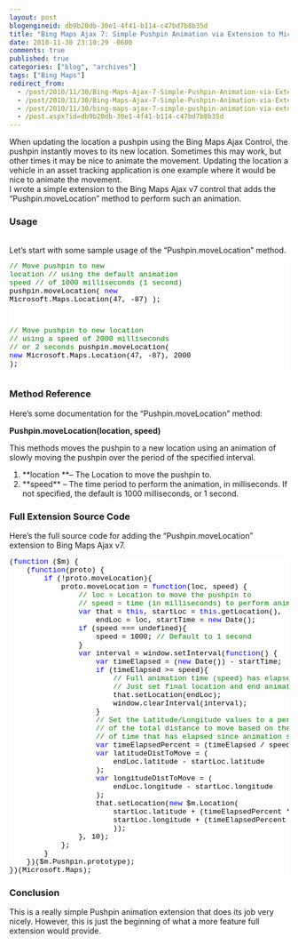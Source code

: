 ```yaml
---
layout: post
blogengineid: db9b20db-30e1-4f41-b114-c47bd7b8b35d
title: "Bing Maps Ajax 7: Simple Pushpin Animation via Extension to Microsoft.Maps"
date: 2010-11-30 23:10:29 -0600
comments: true
published: true
categories: ["blog", "archives"]
tags: ["Bing Maps"]
redirect_from: 
  - /post/2010/11/30/Bing-Maps-Ajax-7-Simple-Pushpin-Animation-via-Extension-to-MicrosoftMaps.aspx
  - /post/2010/11/30/Bing-Maps-Ajax-7-Simple-Pushpin-Animation-via-Extension-to-MicrosoftMaps
  - /post/2010/11/30/bing-maps-ajax-7-simple-pushpin-animation-via-extension-to-microsoftmaps
  - /post.aspx?id=db9b20db-30e1-4f41-b114-c47bd7b8b35d
---
```

<!-- more -->

When updating the location a pushpin using the Bing Maps Ajax Control, the pushpin instantly moves to its new location. Sometimes this may work, but other times it may be nice to animate the movement. Updating the location a vehicle in an asset tracking application is one example where it would be nice to animate the movement.  
I wrote a simple extension to the Bing Maps Ajax v7 control that adds the “Pushpin.moveLocation” method to perform such an animation.  <h3>Usage</h3>  
Let’s start with some sample usage of the “Pushpin.moveLocation” method.  <pre class="csharpcode"><span class="rem">// Move pushpin to new location</span>
<span class="rem">// using the default animation speed</span>
<span class="rem">// of 1000 milliseconds (1 second)</span>
pushpin.moveLocation(
    <span class="kwrd">new</span> Microsoft.Maps.Location(47, -87)
);

<span class="rem">// Move pushpin to new location</span>
<span class="rem">// using a speed of 2000 milliseconds</span>
<span class="rem">// or 2 seconds</span>
pushpin.moveLocation(
    <span class="kwrd">new</span> Microsoft.Maps.Location(47, -87),
    2000
);</pre>

<h3>Method Reference</h3>


Here’s some documentation for the “Pushpin.moveLocation” method:


**Pushpin.moveLocation(location, speed)**

  
This methods moves the pushpin to a new location using an animation of slowly moving the pushpin over the period of the specified interval.

<ol>
  <li>**location **– The Location to move the pushpin to.</li>

  <li>**speed** – The time period to perform the animation, in milliseconds. If not specified, the default is 1000 milliseconds, or 1 second.</li>
</ol>

<h3>Full Extension Source Code</h3>


Here’s the full source code for adding the “Pushpin.moveLocation” extension to Bing Maps Ajax v7.

<pre class="csharpcode">(<span class="kwrd">function</span> ($m) {
    (<span class="kwrd">function</span>(proto) {
        <span class="kwrd">if</span> (!proto.moveLocation){
            proto.moveLocation = <span class="kwrd">function</span>(loc, speed) {
                <span class="rem">// loc = Location to move the pushpin to</span>
                <span class="rem">// speed = time (in milliseconds) to perform animation</span>
                <span class="kwrd">var</span> that = <span class="kwrd">this</span>, startLoc = <span class="kwrd">this</span>.getLocation(),
                    endLoc = loc, startTime = <span class="kwrd">new</span> Date();
                <span class="kwrd">if</span> (speed === undefined){
                    speed = 1000; <span class="rem">// Default to 1 second</span>
                }
                <span class="kwrd">var</span> interval = window.setInterval(<span class="kwrd">function</span>() {
                    <span class="kwrd">var</span> timeElapsed = (<span class="kwrd">new</span> Date()) - startTime;
                    <span class="kwrd">if</span> (timeElapsed >= speed){
                        <span class="rem">// Full animation time (speed) has elapsed</span>
                        <span class="rem">// Just set final location and end animation</span>
                        that.setLocation(endLoc);
                        window.clearInterval(interval);
                    }
                    <span class="rem">// Set the Latitude/Longitude values to a percentage</span>
                    <span class="rem">// of the total distance to move based on the amount</span>
                    <span class="rem">// of time that has elapsed since animation started.</span>
                    <span class="kwrd">var</span> timeElapsedPercent = (timeElapsed / speed);
                    <span class="kwrd">var</span> latitudeDistToMove = (
                        endLoc.latitude - startLoc.latitude
                    );
                    <span class="kwrd">var</span> longitudeDistToMove = (
                        endLoc.longitude - startLoc.longitude
                    );
                    that.setLocation(<span class="kwrd">new</span> $m.Location(
                        startLoc.latitude + (timeElapsedPercent * latitudeDistToMove),
                        startLoc.longitude + (timeElapsedPercent * longitudeDistToMove)
                        ));
                }, 10);
            };
        }
    })($m.Pushpin.prototype);
})(Microsoft.Maps);</pre>
<style type="text/css">
.csharpcode, .csharpcode pre
{
	font-size: small;
	color: black;
	font-family: consolas, "Courier New", courier, monospace;
	background-color: #ffffff;
	/*white-space: pre;*/
}
.csharpcode pre { margin: 0em; }
.csharpcode .rem { color: #008000; }
.csharpcode .kwrd { color: #0000ff; }
.csharpcode .str { color: #006080; }
.csharpcode .op { color: #0000c0; }
.csharpcode .preproc { color: #cc6633; }
.csharpcode .asp { background-color: #ffff00; }
.csharpcode .html { color: #800000; }
.csharpcode .attr { color: #ff0000; }
.csharpcode .alt 
{
	background-color: #f4f4f4;
	width: 100%;
	margin: 0em;
}
.csharpcode .lnum { color: #606060; }</style>

<h3>Conclusion</h3>


This is a really simple Pushpin animation extension that does its job very nicely. However, this is just the beginning of what a more feature full extension would provide.
